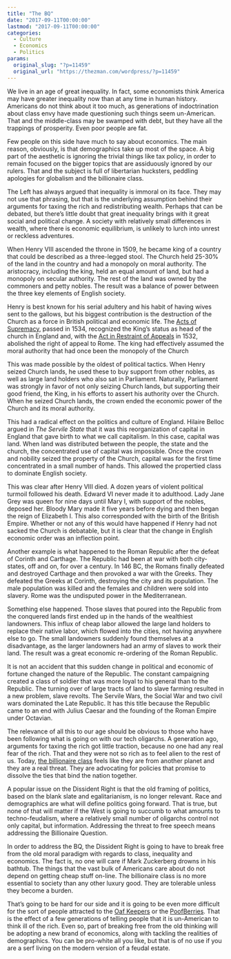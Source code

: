 ```yaml
---
title: "The BQ"
date: "2017-09-11T00:00:00"
lastmod: "2017-09-11T00:00:00"
categories:
  - Culture
  - Economics
  - Politics
params:
  original_slug: "?p=11459"
  original_url: "https://thezman.com/wordpress/?p=11459"
---
```


We live in an age of great inequality. In fact, some economists think
America may have greater inequality now than at any time in human
history. Americans do not think about it too much, as generations of
indoctrination about class envy have made questioning such things seem
un-American. That and the middle-class may be swamped with debt, but
they have all the trappings of prosperity. Even poor people are fat.

Few people on this side have much to say about economics. The main
reason, obviously, is that demographics take up most of the space. A big
part of the aesthetic is ignoring the trivial things like tax policy, in
order to remain focused on the bigger topics that are assiduously
ignored by our rulers. That and the subject is full of libertarian
hucksters, peddling apologies for globalism and the billionaire class.

The Left has always argued that inequality is immoral on its face. They
may not use that phrasing, but that is the underlying assumption behind
their arguments for taxing the rich and redistributing wealth. Perhaps
that can be debated, but there’s little doubt that great inequality
brings with it great social and political change. A society with
relatively small differences in wealth, where there is economic
equilibrium, is unlikely to lurch into unrest or reckless adventures.

When Henry VIII ascended the throne in 1509, he became king of a country
that could be described as a three-legged stool. The Church held 25-30%
of the land in the country and had a monopoly on moral authority. The
aristocracy, including the king, held an equal amount of land, but had a
monopoly on secular authority. The rest of the land was owned by the
commoners and petty nobles. The result was a balance of power between
the three key elements of English society.

Henry is best known for his serial adultery and his habit of having
wives sent to the gallows, but his biggest contribution is the
destruction of the Church as a force in British political and economic
life. The [Acts of
Supremacy,](https://en.wikipedia.org/wiki/Acts_of_Supremacy) passed in
1534, recognized the King’s status as head of the church in England and,
with the [Act in Restraint of
Appeals](https://en.wikipedia.org/wiki/Act_in_Restraint_of_Appeals) in
1532, abolished the right of appeal to Rome. The king had effectively
assumed the moral authority that had once been the monopoly of the
Church

This was made possible by the oldest of political tactics. When Henry
seized Church lands, he used these to buy support from other nobles, as
well as large land holders who also sat in Parliament. Naturally,
Parliament was strongly in favor of not only seizing Church lands, but
supporting their good friend, the King, in his efforts to assert his
authority over the Church. When he seized Church lands, the crown ended
the economic power of the Church and its moral authority.

This had a radical effect on the politics and culture of
England. Hilaire Belloc argued in *The Servile State* that it was this
reorganization of capital in England that gave birth to what we call
capitalism. In this case, capital was land. When land was distributed
between the people, the state and the church, the concentrated use of
capital was impossible. Once the crown and nobility seized the property
of the Church, capital was for the first time concentrated in a small
number of hands. This allowed the propertied class to dominate English
society.

This was clear after Henry VIII died. A dozen years of violent political
turmoil followed his death. Edward VI never made it to adulthood. Lady
Jane Grey was queen for nine days until Mary I, with support of the
nobles, deposed her. Bloody Mary made it five years before dying and
then began the reign of Elizabeth I. This also corresponded with the
birth of the British Empire. Whether or not any of this would have
happened if Henry had not sacked the Church is debatable, but it is
clear that the change in English economic order was an inflection point.

Another example is what happened to the Roman Republic after the defeat
of Corinth and Carthage. The Republic had been at war with both
city-states, off and on, for over a century. In 146 BC, the Romans
finally defeated and destroyed Carthage and then provoked a war with the
Greeks. They defeated the Greeks at Corinth, destroying the city and its
population. The male population was killed and the females and children
were sold into slavery. Rome was the undisputed power in the
Mediterranean.

Something else happened. Those slaves that poured into the Republic from
the conquered lands first ended up in the hands of the wealthiest
landowners. This influx of cheap labor allowed the large land holders to
replace their native labor, which flowed into the cities, not having
anywhere else to go. The small landowners suddenly found themselves at a
disadvantage, as the larger landowners had an army of slaves to work
their land. The result was a great economic re-ordering of the Roman
Republic.

It is not an accident that this sudden change in political and economic
of fortune changed the nature of the Republic. The constant campaigning
created a class of soldier that was more loyal to his general than to
the Republic. The turning over of large tracts of land to slave farming
resulted in a new problem, slave revolts. The Servile Wars, the Social
War and two civil wars dominated the Late Republic. It has this title
because the Republic came to an end with Julius Caesar and the founding
of the Roman Empire under Octavian.

The relevance of all this to our age should be obvious to those who have
been following what is going on with our tech oligarchs. A generation
ago, arguments for taxing the rich got little traction, because no one
had any real fear of the rich. That and they were not so rich as to feel
alien to the rest of us. Today, [the billionaire
class](https://www.forbes.com/forbes-400/list/#version:static) feels
like they are from another planet and they are a real threat. They are
advocating for policies that promise to dissolve the ties that bind the
nation together.

A popular issue on the Dissident Right is that the old framing of
politics, based on the blank slate and egalitarianism, is no longer
relevant. Race and demographics are what will define politics going
forward. That is true, but none of that will matter if the West is going
to succumb to what amounts to techno-feudalism, where a relatively small
number of oligarchs control not only capital, but information.
Addressing the threat to free speech means addressing the Billionaire
Question.

In order to address the BQ, the Dissident Right is going to have to
break free from the old moral paradigm with regards to class, inequality
and economics. The fact is, no one will care if Mark Zuckerberg drowns
in his bathtub. The things that the vast bulk of Americans care about do
not depend on getting cheap stuff on-line. The billionaire class is no
more essential to society than any other luxury good. They are tolerable
unless they become a burden.

That’s going to be hard for our side and it is going to be even more
difficult for the sort of people attracted to the [Oaf
Keepers](https://www.oathkeepers.org/) or the
[PoofBerries](http://officialproudboys.com/). That is the effect of a
few generations of telling people that it is un-American to think ill of
the rich. Even so, part of breaking free from the old thinking will be
adopting a new brand of economics, along with tackling the realities of
demographics. You can be pro-white all you like, but that is of no use
if you are a serf living on the modern version of a feudal estate.
